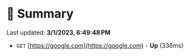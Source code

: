 # 📖 Summary
Last updated: **3/1/2023, 6:49:48 PM**

- `GET` [https://google.com](https://google.com) - **Up** (336ms)

